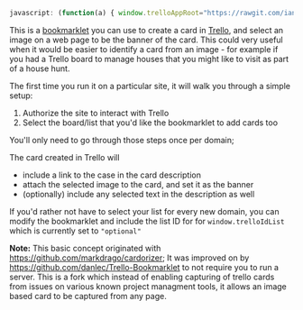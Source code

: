 ```javascript
javascript: (function(a) { window.trelloAppRoot="https://rawgit.com/ianrkent/TrelloPicCard/master/"; window.trelloAppKey="optional"; window.trelloIdList="optional"; var b = a.createElement("script"); b.src = window.trelloAppRoot + "TrelloPicCard-bookmarklet.js"; a.getElementsByTagName("head")[0].appendChild(b)})(document);
```

This is a <a href="http://en.wikipedia.org/wiki/Bookmarklet">bookmarklet</a> you can use to create a card in <a href="https://trello.com">Trello</a>, and select  an image on a web page to be the banner of the card.  This could very useful when it would be easier to identify a card from an image - for example if you had a Trello board to manage houses that you might like to visit as part of a house hunt.

The first time you run it on a particular site, it will walk you through a simple setup:

 1. Authorize the site to interact with Trello
 2. Select the board/list that you'd like the bookmarklet to add cards too

You'll only need to go through those steps once per domain;

The card created in Trello will 

- include a link to the case in the card description
- attach the selected image to the card, and set it as the banner
- (optionally) include any selected text in the description as well

If you'd rather not have to select your list for every new domain, you can modify the bookmarklet and include the list ID for for `window.trelloIdList` which is currently set to  `"optional"`

**Note:** This basic concept originated with https://github.com/markdrago/cardorizer; It was improved on by https://github.com/danlec/Trello-Bookmarklet to not require you to run a server. This is a fork which instead of enabling capturing of trello cards from issues on various known project managment tools, it allows an image based card to be captured from any page.
